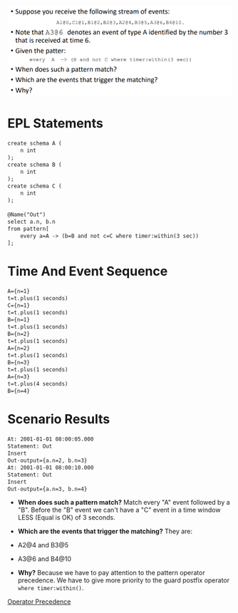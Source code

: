 ![ExerciseText_N1](ExerciseText_N1.png)
# EPL Statements

```
create schema A (
	n int
);
create schema B (
	n int
);
create schema C (
	n int
);

@Name("Out")
select a.n, b.n
from pattern[
	every a=A -> (b=B and not c=C where timer:within(3 sec))
];
```

# Time And Event Sequence

```
A={n=1}
t=t.plus(1 seconds)
C={n=1}
t=t.plus(1 seconds)
B={n=1}
t=t.plus(1 seconds)
B={n=2}
t=t.plus(1 seconds)
A={n=2}
t=t.plus(1 seconds)
B={n=3}
t=t.plus(1 seconds)
A={n=3}
t=t.plus(4 seconds)
B={n=4}
```

# Scenario Results

```
At: 2001-01-01 08:00:05.000
Statement: Out
Insert
Out-output={a.n=2, b.n=3}
At: 2001-01-01 08:00:10.000
Statement: Out
Insert
Out-output={a.n=3, b.n=4}
```

- **When does such a pattern match?**
Match every "A" event followed by a "B". 
Before the "B" event we can't have a "C" event in a time window LESS (Equal is OK) of 3 seconds.

- **Which are the events that trigger the matching?**
They are: 
 - A2@4 and B3@5
 - A3@6 and B4@10

- **Why?**
Because we have to pay attention to the pattern operator precedence. 
We have to give more priority to the guard postfix operator `where timer:within()`.

[Operator Precedence](http://esper.espertech.com/release-5.4.0/esper-reference/html/event_patterns.html#pattern-op-precedence)
